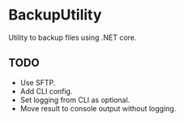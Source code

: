 # BackupUtility

Utility to backup files using .NET core.

## TODO

 - Use SFTP.
 - Add CLI config.
 - Set logging from CLI as optional.
 - Move result to console output without logging.